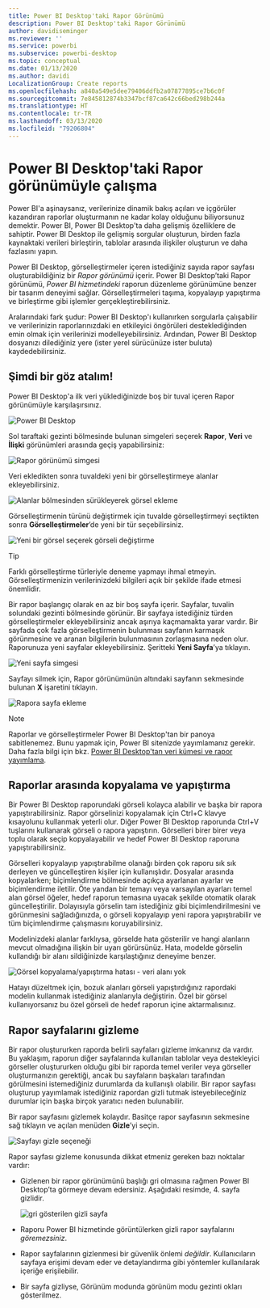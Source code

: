 ```yaml
---
title: Power BI Desktop'taki Rapor Görünümü
description: Power BI Desktop'taki Rapor Görünümü
author: davidiseminger
ms.reviewer: ''
ms.service: powerbi
ms.subservice: powerbi-desktop
ms.topic: conceptual
ms.date: 01/13/2020
ms.author: davidi
LocalizationGroup: Create reports
ms.openlocfilehash: a840a549e5dee79406ddfb2a07877895ce7b6c0f
ms.sourcegitcommit: 7e845812874b3347bcf87ca642c66bed298b244a
ms.translationtype: HT
ms.contentlocale: tr-TR
ms.lasthandoff: 03/13/2020
ms.locfileid: "79206804"
---
```

# <a name="work-with-report-view-in-power-bi-desktop"></a>Power BI Desktop'taki Rapor görünümüyle çalışma

Power BI'a aşinaysanız, verilerinize dinamik bakış açıları ve içgörüler kazandıran raporlar oluşturmanın ne kadar kolay olduğunu biliyorsunuz demektir. Power BI, Power BI Desktop'ta daha gelişmiş özelliklere de sahiptir. Power BI Desktop ile gelişmiş sorgular oluşturun, birden fazla kaynaktaki verileri birleştirin, tablolar arasında ilişkiler oluşturun ve daha fazlasını yapın.

Power BI Desktop, görselleştirmeler içeren istediğiniz sayıda rapor sayfası oluşturabildiğiniz bir *Rapor görünümü* içerir. Power BI Desktop’taki Rapor görünümü, *Power BI hizmetindeki* raporun düzenleme görünümüne benzer bir tasarım deneyimi sağlar. Görselleştirmeleri taşıma, kopyalayıp yapıştırma ve birleştirme gibi işlemler gerçekleştirebilirsiniz.

Aralarındaki fark şudur: Power BI Desktop'ı kullanırken sorgularla çalışabilir ve verilerinizin raporlarınızdaki en etkileyici öngörüleri desteklediğinden emin olmak için verilerinizi modelleyebilirsiniz. Ardından, Power BI Desktop dosyanızı dilediğiniz yere (ister yerel sürücünüze ister buluta) kaydedebilirsiniz.

## <a name="lets-take-a-look"></a>Şimdi bir göz atalım!

Power BI Desktop'a ilk veri yüklediğinizde boş bir tuval içeren Rapor görünümüyle karşılaşırsınız.

![Power BI Desktop](media/desktop-report-view/pbi_reportviewinpbidesigner_reportview.png)

Sol taraftaki gezinti bölmesinde bulunan simgeleri seçerek **Rapor**, **Veri** ve **İlişki** görünümleri arasında geçiş yapabilirsiniz:

![Rapor görünümü simgesi](media/desktop-report-view/pbi_reportviewinpbidesigner_changeview.png)

Veri ekledikten sonra tuvaldeki yeni bir görselleştirmeye alanlar ekleyebilirsiniz.

![Alanlar bölmesinden sürükleyerek görsel ekleme](media/desktop-report-view/pbid_reportview_addvis.gif)

Görselleştirmenin türünü değiştirmek için tuvalde görselleştirmeyi seçtikten sonra **Görselleştirmeler**’de yeni bir tür seçebilirsiniz.

![Yeni bir görsel seçerek görseli değiştirme](media/desktop-report-view/pbid_reportview_changevis.gif)

> [!TIP]
> Farklı görselleştirme türleriyle deneme yapmayı ihmal etmeyin. Görselleştirmenizin verilerinizdeki bilgileri açık bir şekilde ifade etmesi önemlidir.

Bir rapor başlangıç olarak en az bir boş sayfa içerir. Sayfalar, tuvalin solundaki gezinti bölmesinde görünür. Bir sayfaya istediğiniz türden görselleştirmeler ekleyebilirsiniz ancak aşırıya kaçmamakta yarar vardır. Bir sayfada çok fazla görselleştirmenin bulunması sayfanın karmaşık görünmesine ve aranan bilgilerin bulunmasının zorlaşmasına neden olur. Raporunuza yeni sayfalar ekleyebilirsiniz. Şeritteki **Yeni Sayfa**’ya tıklayın.

![Yeni sayfa simgesi](media/desktop-report-view/pbidesignerreportviewnewpage.png)

Sayfayı silmek için, Rapor görünümünün altındaki sayfanın sekmesinde bulunan **X** işaretini tıklayın.

![Rapora sayfa ekleme](media/desktop-report-view/pbi_reportviewinpbidesigner_deletepage.png)

> [!NOTE]
> Raporlar ve görselleştirmeler Power BI Desktop'tan bir panoya sabitlenemez. Bunu yapmak için, Power BI sitenizde yayımlamanız gerekir. Daha fazla bilgi için bkz. [Power BI Desktop'tan veri kümesi ve rapor yayımlama](desktop-upload-desktop-files.md).

## <a name="copy-and-paste-between-reports"></a>Raporlar arasında kopyalama ve yapıştırma

Bir Power BI Desktop raporundaki görseli kolayca alabilir ve başka bir rapora yapıştırabilirsiniz. Rapor görselinizi kopyalamak için Ctrl+C klavye kısayolunu kullanmak yeterli olur. Diğer Power BI Desktop raporunda Ctrl+V tuşlarını kullanarak görseli o rapora yapıştırın. Görselleri birer birer veya toplu olarak seçip kopyalayabilir ve hedef Power BI Desktop raporuna yapıştırabilirsiniz.

Görselleri kopyalayıp yapıştırabilme olanağı birden çok raporu sık sık derleyen ve güncelleştiren kişiler için kullanışlıdır. Dosyalar arasında kopyalarken; biçimlendirme bölmesinde açıkça ayarlanan ayarlar ve biçimlendirme iletilir. Öte yandan bir temayı veya varsayılan ayarları temel alan görsel öğeler, hedef raporun temasına uyacak şekilde otomatik olarak güncelleştirilir. Dolayısıyla görselin tam istediğiniz gibi biçimlendirilmesini ve görünmesini sağladığınızda, o görseli kopyalayıp yeni rapora yapıştırabilir ve tüm biçimlendirme çalışmasını koruyabilirsiniz.

Modelinizdeki alanlar farklıysa, görselde hata gösterilir ve hangi alanların mevcut olmadığına ilişkin bir uyarı görürsünüz. Hata, modelde görselin kullandığı bir alanı sildiğinizde karşılaştığınız deneyime benzer.

![Görsel kopyalama/yapıştırma hatası - veri alanı yok](media/desktop-report-view/report-view_07.png)

Hatayı düzeltmek için, bozuk alanları görseli yapıştırdığınız rapordaki modelin kullanmak istediğiniz alanlarıyla değiştirin. Özel bir görsel kullanıyorsanız bu özel görseli de hedef raporun içine aktarmalısınız.

## <a name="hide-report-pages"></a>Rapor sayfalarını gizleme

Bir rapor oluştururken raporda belirli sayfaları gizleme imkanınız da vardır. Bu yaklaşım, raporun diğer sayfalarında kullanılan tablolar veya destekleyici görseller oluştururken olduğu gibi bir raporda temel veriler veya görseller oluşturmanızın gerektiği, ancak bu sayfaların başkaları tarafından görülmesini istemediğiniz durumlarda da kullanışlı olabilir. Bir rapor sayfası oluşturup yayımlamak istediğiniz rapordan gizli tutmak isteyebileceğiniz durumlar için başka birçok yaratıcı neden bulunabilir.

Bir rapor sayfasını gizlemek kolaydır. Basitçe rapor sayfasının sekmesine sağ tıklayın ve açılan menüden **Gizle**’yi seçin.

![Sayfayı gizle seçeneği](media/desktop-report-view/report-view_05.png)

Rapor sayfası gizleme konusunda dikkat etmeniz gereken bazı noktalar vardır:

* Gizlenen bir rapor görünümünü başlığı gri olmasına rağmen Power BI Desktop’ta görmeye devam edersiniz. Aşağıdaki resimde, 4. sayfa gizlidir.

    ![gri gösterilen gizli sayfa](media/desktop-report-view/report-view_06.png)

* Raporu Power BI hizmetinde görüntülerken gizli rapor sayfalarını *göremezsiniz*.

* Rapor sayfalarının gizlenmesi bir güvenlik önlemi *değildir*. Kullanıcıların sayfaya erişimi devam eder ve detaylandırma gibi yöntemler kullanılarak içeriğe erişilebilir.

* Bir sayfa gizliyse, Görünüm modunda görünüm modu gezinti okları gösterilmez.
